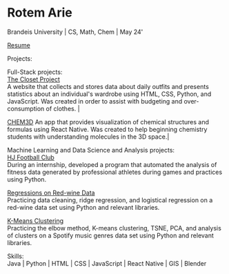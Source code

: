 # Rotem Arie


Brandeis University | CS, Math, Chem | May 24'

[Resume](https://drive.google.com/file/d/1kBF87xYiURdrRhW6o5NalGy0lw-OuOqh/view?usp=sharing)

Projects: 

Full-Stack projects:  
[The Closet Project](https://github.com/rotemarie/The-Closet-Project.git)   
  A website that collects and stores data about daily outfits and presents statistics about an individual's wardrobe using HTML, CSS, Python, and JavaScript. Was created in order to assist with budgeting and over-consumption of clothes. |
  
[CHEM3D](https://github.com/rotemarie/CHEM3D.git) 
  An app that provides visualization of chemical structures and formulas using React Native. Was created to help beginning chemistry students with understanding molecules in the 3D space.| 

 Machine Learning and Data Science and Analysis projects:  
[HJ Football Club](https://github.com/rotemarie/HJFC)   
  During an internship, developed a program that automated the analysis of fitness data generated by professional athletes during games and practices using Python.
  
[Regressions on Red-wine Data](https://github.com/rotemarie/regressionModels)  
  Practicing data cleaning, ridge regression, and logistical regression on a red-wine data set using Python and relevant libraries.
  
[K-Means Clustering](https://github.com/rotemarie/K-means_clustering)  
  Practicing the elbow method, K-means clustering, TSNE, PCA, and analysis of clusters on a Spotify music genres data set using Python and relevant libraries.

Skills:   
Java | Python | HTML | CSS | JavaScript | React Native | GIS | Blender



